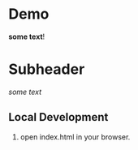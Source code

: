 # Demo

**some text**!

# Subheader

*some text*

## Local Development

1. open index.html in your browser.